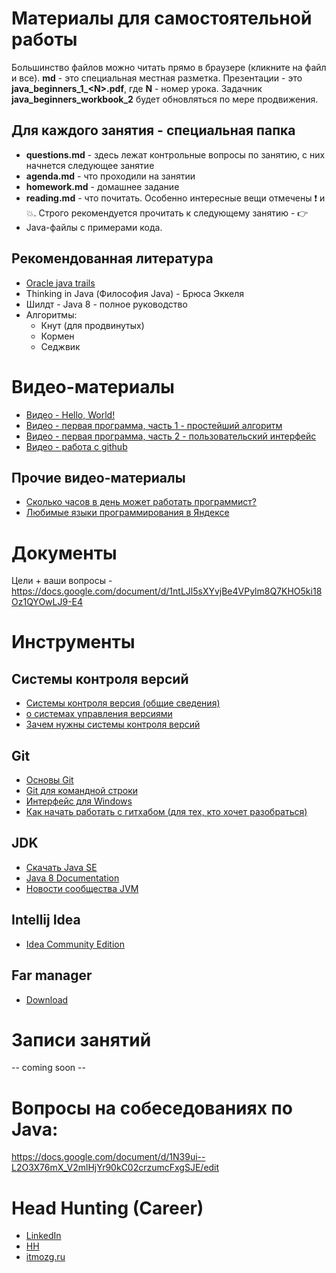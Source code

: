 # Материалы для самостоятельной работы

Большинство файлов можно читать прямо в браузере (кликните на файл и все). **md** - это специальная местная разметка. Презентации - это **java_beginners_1_\<N\>.pdf**, где **N** - номер урока. Задачник **java_beginners_workbook_2** будет обновляться по мере продвижения. 

## Для каждого занятия - специальная папка
- **questions.md** - здесь лежат контрольные вопросы по занятию, с них начнется следующее занятие
- **agenda.md** - что проходили на занятии
- **homework.md** - домашнее задание
- **reading.md** - что почитать. Особенно интересные вещи отмечены :exclamation: и :boom:. Строго рекомендуется прочитать к следующему занятию - :point_right:
- Java-файлы с примерами кода.

## Рекомендованная литература
* [Oracle java trails](https://docs.oracle.com/javase/tutorial/)
* Thinking in Java (Философия Java) - Брюса Эккеля
* Шилдт - Java 8 - полное руководство
* Алгоритмы:
  * Кнут (для продвинутых)
  * Кормен
  * Седжвик

# Видео-материалы
* [Видео - Hello, World!](https://www.youtube.com/watch?v=Ta3KT68cK1M)
* [Видео - первая программа, часть 1 - простейший алгоритм](https://www.youtube.com/watch?v=jdfAIeGn1r8)
* [Видео - первая программа, часть 2 - пользовательский интерфейс](https://www.youtube.com/watch?v=6j0bMl1Jr68)
* [Видео - работа с github](https://www.youtube.com/watch?v=azFmXyrdaRg)

## Прочие видео-материалы
* [Сколько часов в день может работать программист?](https://www.youtube.com/watch?v=kfsAMZ7_DdI)
* [Любимые языки программирования в Яндексе](https://www.youtube.com/watch?v=sSYRCfi3Sho)


# Документы
Цели + ваши вопросы - https://docs.google.com/document/d/1ntLJl5sXYvjBe4VPylm8Q7KHO5ki18Oz1QYOwLJ9-E4

# Инструменты
## Системы контроля версий
* [Системы контроля версия (общие сведения)](https://ru.wikipedia.org/wiki/%D0%A1%D0%B8%D1%81%D1%82%D0%B5%D0%BC%D0%B0_%D1%83%D0%BF%D1%80%D0%B0%D0%B2%D0%BB%D0%B5%D0%BD%D0%B8%D1%8F_%D0%B2%D0%B5%D1%80%D1%81%D0%B8%D1%8F%D0%BC%D0%B8)
* [о системах управления версиями]( https://ru.m.wikipedia.org/wiki/%D0%A1%D0%B8%D1%81%D1%82%D0%B5%D0%BC%D0%B0_%D1%83%D0%BF%D1%80%D0%B0%D0%B2%D0%BB%D0%B5%D0%BD%D0%B8%D1%8F_%D0%B2%D0%B5%D1%80%D1%81%D0%B8%D1%8F%D0%BC%D0%B8)
* [Зачем нужны системы контроля версий](http://embedders.org/content/zachem-nuzhny-sistemy-kontrolya-versii-tipa-svn )

Git
---
* [Основы Git](https://git-scm.com/book/ru/v1/%D0%92%D0%B2%D0%B5%D0%B4%D0%B5%D0%BD%D0%B8%D0%B5-%D0%9E%D1%81%D0%BD%D0%BE%D0%B2%D1%8B-Git)
* [Git для командной строки](https://git-for-windows.github.io)
* [Интерфейс для Windows](https://tortoisegit.org)
* [Как начать работать с гитхабом (для тех, кто хочет разобраться)](https://m.habrahabr.ru/post/125799/ )

## JDK
* [Скачать Java SE](http://www.oracle.com/technetwork/java/javase/downloads)
* [Java 8 Documentation](https://docs.oracle.com/javase/8/docs/api/)
* [Новости сообщества JVM](https://telegram.me/proJVM)

## Intellij Idea
* [Idea Community Edition](https://www.jetbrains.com/idea/download)

## Far manager
* [Download](http://www.farmanager.com/download.php?l=ru)

# Записи занятий

-- coming soon --

# Вопросы на собеседованиях по Java:
https://docs.google.com/document/d/1N39ui--L2O3X76mX_V2mlHjYr90kC02crzumcFxgSJE/edit

# Head Hunting (Career)
* [LinkedIn](https://www.linkedin.com)
* [HH](spb.hh.ru)
* [itmozg.ru](http://itmozg.ru/)

